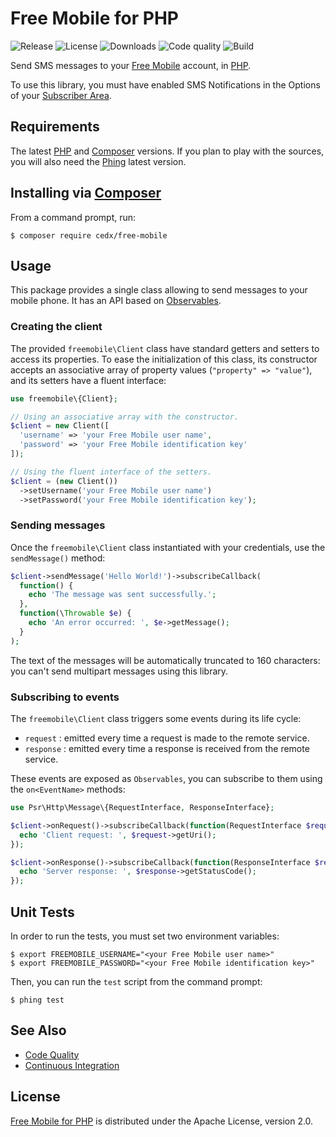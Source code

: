 # Free Mobile for PHP
![Release](https://img.shields.io/packagist/v/cedx/free-mobile.svg) ![License](https://img.shields.io/packagist/l/cedx/free-mobile.svg) ![Downloads](https://img.shields.io/packagist/dt/cedx/free-mobile.svg) ![Code quality](https://img.shields.io/codacy/grade/73859544fbc54257b639170a26acdc53.svg) ![Build](https://img.shields.io/travis/cedx/free-mobile.php.svg)

Send SMS messages to your [Free Mobile](http://mobile.free.fr) account, in [PHP](https://secure.php.net).

To use this library, you must have enabled SMS Notifications in the Options of your [Subscriber Area](https://mobile.free.fr/moncompte).

## Requirements
The latest [PHP](https://secure.php.net) and [Composer](https://getcomposer.org) versions.
If you plan to play with the sources, you will also need the [Phing](https://www.phing.info) latest version.

## Installing via [Composer](https://getcomposer.org)
From a command prompt, run:

```shell
$ composer require cedx/free-mobile
```

## Usage
This package provides a single class allowing to send messages to your mobile phone.
It has an API based on [Observables](http://reactivex.io/intro.html).

### Creating the client
The provided `freemobile\Client` class have standard getters and setters to access its properties.
To ease the initialization of this class, its constructor accepts an associative array of property values (`"property" => "value"`), and its setters have a fluent interface:

```php
use freemobile\{Client};

// Using an associative array with the constructor.
$client = new Client([
  'username' => 'your Free Mobile user name',
  'password' => 'your Free Mobile identification key'
]);

// Using the fluent interface of the setters.
$client = (new Client())
  ->setUsername('your Free Mobile user name')
  ->setPassword('your Free Mobile identification key');
```

### Sending messages
Once the `freemobile\Client` class instantiated with your credentials, use the `sendMessage()` method:

```php
$client->sendMessage('Hello World!')->subscribeCallback(
  function() {
    echo 'The message was sent successfully.';
  },
  function(\Throwable $e) {
    echo 'An error occurred: ', $e->getMessage();
  }
);
```

The text of the messages will be automatically truncated to 160 characters: you can't send multipart messages using this library.

### Subscribing to events
The `freemobile\Client` class triggers some events during its life cycle:

- `request` : emitted every time a request is made to the remote service.
- `response` : emitted every time a response is received from the remote service.

These events are exposed as `Observables`, you can subscribe to them using the `on<EventName>` methods:

```php
use Psr\Http\Message\{RequestInterface, ResponseInterface};

$client->onRequest()->subscribeCallback(function(RequestInterface $request) {
  echo 'Client request: ', $request->getUri();
});

$client->onResponse()->subscribeCallback(function(ResponseInterface $response) {
  echo 'Server response: ', $response->getStatusCode();
});
```

## Unit Tests
In order to run the tests, you must set two environment variables:

```shell
$ export FREEMOBILE_USERNAME="<your Free Mobile user name>"
$ export FREEMOBILE_PASSWORD="<your Free Mobile identification key>"
```

Then, you can run the `test` script from the command prompt:

```shell
$ phing test
```

## See Also
- [Code Quality](https://www.codacy.com/app/cedx/free-mobile-php)
- [Continuous Integration](https://travis-ci.org/cedx/free-mobile.php)

## License
[Free Mobile for PHP](https://github.com/cedx/free-mobile.php) is distributed under the Apache License, version 2.0.
